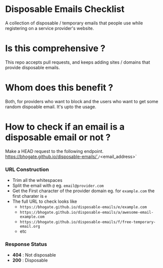 # Disposable Emails Checklist
A collection of disposable / temporary emails that people use while registering on a service provider's website.

# Is this comprehensive ?
This repo accepts pull requests, and keeps adding sites / domains that provide disposable emails.

# Whom does this benefit ?
Both, for providers who want to block and the users who want to get some random dispoable email. It's upto the usage.

# How to check if an email is a disposable email or not ?
Make a HEAD request to the following endpoint.
https://bhogate.github.io/disposable-emails/`<a-z0-9>`/`<email_address>`

### URL Construction
- Trim all the whitespaces
- Split the email with `@` eg. `email@provider.com`
- Get the First character of the provider domain eg. for `example.com` the first charater is `e`
- The full URL to check looks like
   - `https://bhogate.github.io/disposable-emails/e/example.com`
   - `https://bhogate.github.io/disposable-emails/a/awesome-email-example.com`
   - `https://bhogate.github.io/disposable-emails/f/free-temporary-email.org`
   - etc

### Response Status
- __404__ : Not disposable
- __200__ : Disposable
